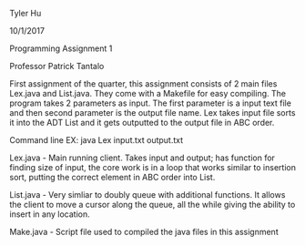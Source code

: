 Tyler Hu

10/1/2017

Programming Assignment 1

Professor Patrick Tantalo

First assignment of the quarter, this assignment consists of 2 main files Lex.java and List.java. They come with a Makefile for easy compiling. The program takes 2 parameters as
input. The first parameter is a input text file and then second parameter is the output file name. Lex takes input file sorts it into the  ADT List and it gets outputted to the output
file in ABC order.

Command line EX: java Lex input.txt output.txt

Lex.java - Main running client. Takes input and output; has function for finding size of input, the core work is in a loop that works similar to insertion sort, putting the correct
element in ABC order into List.


List.java - Very simliar to doubly queue with additional functions. It allows the client to move a cursor along the queue, all the while giving the ability to insert in any location.


Make.java - Script file used to compiled the java files in this assignment
